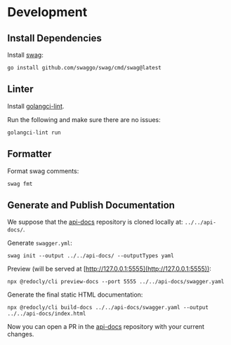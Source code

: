 # Development

## Install Dependencies

Install [swag](https://github.com/swaggo/swag):

```shell
go install github.com/swaggo/swag/cmd/swag@latest
```

## Linter

Install [golangci-lint](https://golangci-lint.run).

Run the following and make sure there are no issues:

```shell
golangci-lint run
```

## Formatter

Format swag comments:

```shell
swag fmt
```

## Generate and Publish Documentation

We suppose that the [api-docs](https://github.com/voltaserve/api-docs) repository is cloned locally at: `../../api-docs/`.

Generate `swagger.yml`:

```shell
swag init --output ../../api-docs/ --outputTypes yaml
```

Preview (will be served at [http://127.0.0.1:5555](http://127.0.0.1:5555)):

```shell
npx @redocly/cli preview-docs --port 5555 ../../api-docs/swagger.yaml
```

Generate the final static HTML documentation:

```shell
npx @redocly/cli build-docs ../../api-docs/swagger.yaml --output ../../api-docs/index.html
```

Now you can open a PR in the [api-docs](https://github.com/voltaserve/api-docs) repository with your current changes.

